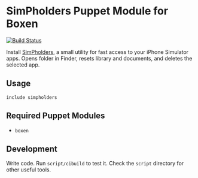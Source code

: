 # SimPholders Puppet Module for Boxen

[![Build Status](https://travis-ci.org/jangorman/puppet-simpholders.png?branch=master)](https://travis-ci.org/jangorman/puppet-simpholders)

Install [SimPholders](http://simpholders.com/), a small utility for fast access to your iPhone Simulator apps. Opens folder in Finder, resets library and documents, and deletes the selected app.

## Usage

```puppet
include simpholders
```

## Required Puppet Modules

* `boxen`

## Development
Write code. Run `script/cibuild` to test it. Check the `script` directory for other useful tools.
